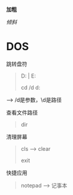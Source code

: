 **加粗**

*倾斜* 
# DOS

跳转盘符

>   D:  |  E:
>
>   cd /d d:

--> /d是参数，\d是路径

查看文件路径

>   dir

清理屏幕

>   cls --> clear
>
>   exit

快捷应用

>   notepad --> 记事本

